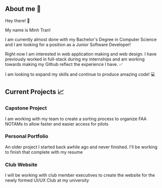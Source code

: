 ## About me 📖

<!--
**MinhTeeFresh/MinhTeeFresh** is a ✨ _special_ ✨ repository because its `README.md` (this file) appears on your GitHub profile.

Here are some ideas to get you started:

- 🔭 I’m currently working on ...
- 🌱 I’m currently learning ...
- 👯 I’m looking to collaborate on ...
- 🤔 I’m looking for help with ...
- 💬 Ask me about ...
- 📫 How to reach me: ...
- 😄 Pronouns: ...
- ⚡ Fun fact: ...
-->
Hey there! 👋

My name is Minh Tran!

I am currently almost done with my Bachelor's Degree in Computer Science and I am looking for a position as a Junior Software Developer!

Right now I am interested in web application making and web design. I have previously worked in full-stack during my internships and am working towards making my Github reflect the experience I have. ✅

I am looking to expand my skills and continue to produce amazing code! 💻

## Current Projects 📈
### Capstone Project
I am working with my team to create a sorting process to organize FAA NOTAMs to allow faster and easier access for pilots

### Personal Portfolio
An older project I started back awhile ago and never finished. I'll be working to finish that complete with my resume

### Club Website
I will be working with club member executives to create the website for the newly formed UI/UX Club at my university


